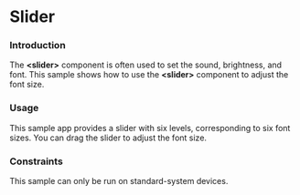 # Slider

### Introduction

The **<slider\>** component is often used to set the sound, brightness, and font. This sample shows how to use the **<slider\>** component to adjust the font size.

### Usage

 This sample app provides a slider with six levels, corresponding to six font sizes. You can drag the slider to adjust the font size.

### Constraints

This sample can only be run on standard-system devices.
